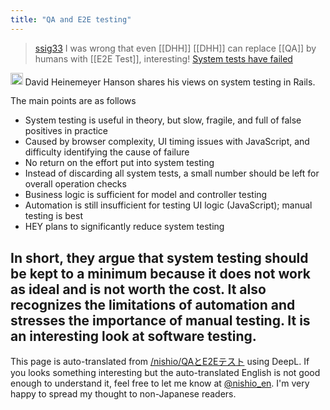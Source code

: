 ```yaml
---
title: "QA and E2E testing"
---
```


> [ssig33](https://x.com/ssig33/status/1791998315468673480) I was wrong that even [[DHH]] [[DHH]] can replace [[QA]] by humans with [[E2E Test]], interesting!
[System tests have failed](https://world.hey.com/dhh/system-tests-have-failed-d90af718)
<img src='https://scrapbox.io/api/pages/nishio-en/claude/icon' alt='claude.icon' height="19.5"/>
David Heinemeyer Hanson shares his views on system testing in Rails.

The main points are as follows
- System testing is useful in theory, but slow, fragile, and full of false positives in practice
- Caused by browser complexity, UI timing issues with JavaScript, and difficulty identifying the cause of failure
- No return on the effort put into system testing
- Instead of discarding all system tests, a small number should be left for overall operation checks
- Business logic is sufficient for model and controller testing
- Automation is still insufficient for testing UI logic (JavaScript); manual testing is best
- HEY plans to significantly reduce system testing

In short, they argue that system testing should be kept to a minimum because it does not work as ideal and is not worth the cost. It also recognizes the limitations of automation and stresses the importance of manual testing. It is an interesting look at software testing.
---
This page is auto-translated from [/nishio/QAとE2Eテスト](https://scrapbox.io/nishio/QAとE2Eテスト) using DeepL. If you looks something interesting but the auto-translated English is not good enough to understand it, feel free to let me know at [@nishio_en](https://twitter.com/nishio_en). I'm very happy to spread my thought to non-Japanese readers.